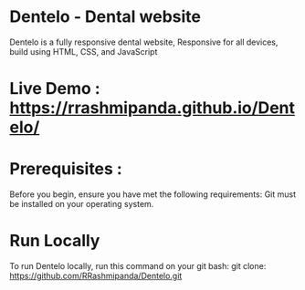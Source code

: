  # Dentelo - Dental website
 Dentelo is a fully responsive dental website,
 Responsive for all devices, build using HTML, CSS, and JavaScript
                            
   # Live Demo :  https://rrashmipanda.github.io/Dentelo/                   


  # Prerequisites :
Before you begin, ensure you have met the following requirements:
Git must be installed on your operating system.

   #  Run Locally
To run Dentelo locally, run this command on your git bash:
git clone: https://github.com/RRashmipanda/Dentelo.git

